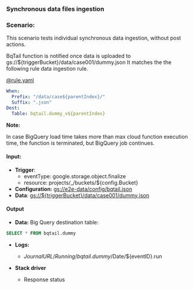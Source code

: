 ### Synchronous data files ingestion

### Scenario:

This scenario tests individual synchronous data ingestion, without post actions.

BqTail function is notified once data is uploaded to gs://${triggerBucket}/data/case001/dummy.json
It matches the the following rule data ingestion rule.


[@rule.yaml](rule/rule.yaml)
```yaml
When:
  Prefix: "/data/case${parentIndex}/"
  Suffix: ".json"
Dest:
  Table: bqtail.dummy_v${parentIndex}

```



**Note:**

In case BigQuery load time takes more than max cloud function execution time, the function is terminated, but BigQuery job continues.


#### Input:

* **Trigger**:
    - eventType: google.storage.object.finalize
    - resource: projects/_/buckets/${config.Bucket}
* **Configuration:** [gs://e2e-data/config/bqtail.json](../../../config/bqtail.json)
* **Data**: [gs://${triggerBucket}/data/case001/dummy.json](data/trigger/dummy.json)


#### Output

* **Data:**
Big Query destination table:

```sql
SELECT * FROM bqtail.dummy
```
 
* **Logs:** 
  - ${JournalURL}/Running/bqtail.dummy/$Date/${eventID}.run
    
* **Stack driver**
  - Response status